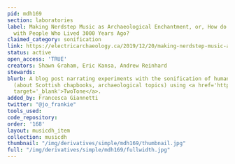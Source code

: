 ```yaml
---
pid: mdh169
section: laboratories
label: Making Nerdstep Music as Archaeological Enchantment, or, How do you Connect
  with People Who Lived 3000 Years Ago?
claimed_category: sonification
link: https://electricarchaeology.ca/2019/12/20/making-nerdstep-music-as-archaeological-enchantment-or-how-do-you-connect-with-people-who-lived-3000-years-ago/
status: active
open_access: 'TRUE'
creators: Shawn Graham, Eric Kansa, Andrew Reinhard
stewards:
blurb: A blog post narrating experiments with the sonification of humanities data
  (about Scottish chapbooks, archaeological topics) using <a href='https://twotone.io/'
  target='_blank'>TwoTone</a>.
added_by: Francesca Giannetti
twitter: "@jo_frankie"
tools_used:
code_repository:
order: '168'
layout: musicdh_item
collection: musicdh
thumbnail: "/img/derivatives/simple/mdh169/thumbnail.jpg"
full: "/img/derivatives/simple/mdh169/fullwidth.jpg"
---
```

